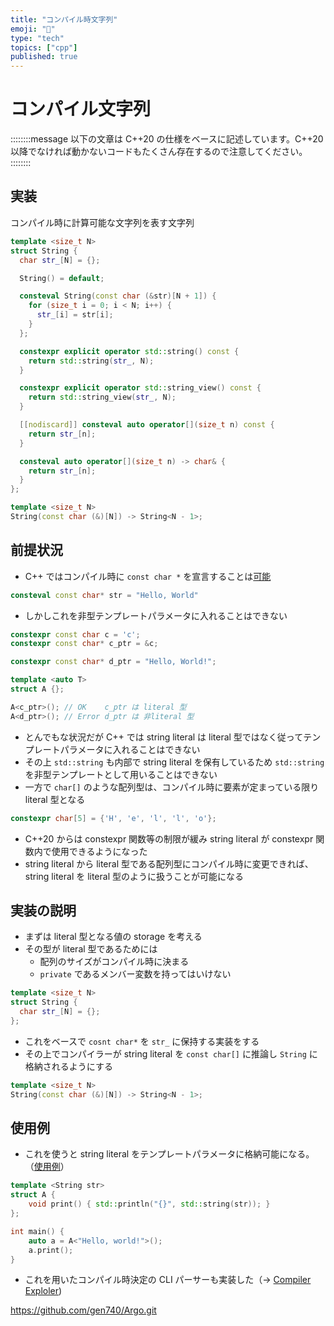```yaml
---
title: "コンパイル時文字列"
emoji: "🚫"
type: "tech"
topics: ["cpp"]
published: true
---
```


# コンパイル文字列

::::::::message
以下の文章は C++20 の仕様をベースに記述しています。C++20 以降でなければ動かないコードもたくさん存在するので注意してください。
::::::::

## 実装

コンパイル時に計算可能な文字列を表す文字列

```cpp
template <size_t N>
struct String {
  char str_[N] = {};

  String() = default;

  consteval String(const char (&str)[N + 1]) {
    for (size_t i = 0; i < N; i++) {
      str_[i] = str[i];
    }
  };

  constexpr explicit operator std::string() const {
    return std::string(str_, N);
  }

  constexpr explicit operator std::string_view() const {
    return std::string_view(str_, N);
  }

  [[nodiscard]] consteval auto operator[](size_t n) const {
    return str_[n];
  }

  consteval auto operator[](size_t n) -> char& {
    return str_[n];
  }
};

template <size_t N>
String(const char (&)[N]) -> String<N - 1>;
```

## 前提状況

* C++ ではコンパイル時に `const char *` を宣言することは[可能](https://godbolt.org/z/vcPfxqGqx)

```cpp
consteval const char* str = "Hello, World"
```

* しかしこれを非型テンプレートパラメータに入れることはできない

```cpp
constexpr const char c = 'c';
constexpr const char* c_ptr = &c;

constexpr const char* d_ptr = "Hello, World!";

template <auto T>
struct A {};

A<c_ptr>(); // OK    c_ptr は literal 型
A<d_ptr>(); // Error d_ptr は 非literal 型
```

* とんでもな状況だが C++ では string literal は literal 型ではなく従ってテンプレートパラメータに入れることはできない
* その上 `std::string` も内部で string literal を保有しているため `std::string` を非型テンプレートとして用いることはできない
* 一方で `char[]` のような配列型は、コンパイル時に要素が定まっている限り literal 型となる

```cpp
constexpr char[5] = {'H', 'e', 'l', 'l', 'o'};
```

* C++20 からは constexpr 関数等の制限が緩み string literal が constexpr 関数内で使用できるようになった
* string literal から literal 型である配列型にコンパイル時に変更できれば、string literal を literal 型のように扱うことが可能になる

## 実装の説明

* まずは literal 型となる値の storage を考える
* その型が literal 型であるためには
    * 配列のサイズがコンパイル時に決まる
    * `private` であるメンバー変数を持ってはいけない

```cpp
template <size_t N>
struct String {
  char str_[N] = {};
};
```

* これをベースで `cosnt char*` を `str_` に保持する実装をする
* その上でコンパイラーが string literal を `const char[]` に推論し `String` に格納されるようにする

```cpp
template <size_t N>
String(const char (&)[N]) -> String<N - 1>;
```

## 使用例

* これを使うと string literal をテンプレートパラメータに格納可能になる。（[使用例](https://godbolt.org/z/vcPfxqGqx)）

```cpp
template <String str>
struct A {
    void print() { std::println("{}", std::string(str)); }
};

int main() {
    auto a = A<"Hello, world!">();
    a.print();
}
```

* これを用いたコンパイル時決定の CLI パーサーも実装した（→ [Compiler Exploler](https://godbolt.org/z/8rMxfrdvK))

https://github.com/gen740/Argo.git